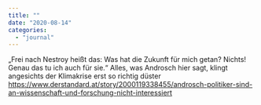 ```yaml
---
title: ""
date: "2020-08-14"
categories: 
  - "journal"
---
```


„Frei nach Nestroy heißt das: Was hat die Zukunft für mich getan? Nichts! Genau das tu ich auch für sie.“ Alles, was Androsch hier sagt, klingt angesichts der Klimakrise erst so richtig düster https://www.derstandard.at/story/2000119338455/androsch-politiker-sind-an-wissenschaft-und-forschung-nicht-interessiert
